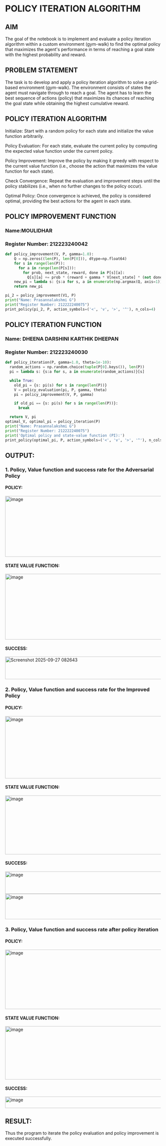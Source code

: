 # POLICY ITERATION ALGORITHM

## AIM
The goal of the notebook is to implement and evaluate a policy iteration algorithm within a custom environment (gym-walk) to find the optimal policy that maximizes the agent's performance in terms of reaching a goal state with the highest probability and reward.

## PROBLEM STATEMENT
The task is to develop and apply a policy iteration algorithm to solve a grid-based environment (gym-walk). The environment consists of states the agent must navigate through to reach a goal. The agent has to learn the best sequence of actions (policy) that maximizes its chances of reaching the goal state while obtaining the highest cumulative reward.

## POLICY ITERATION ALGORITHM
Initialize: Start with a random policy for each state and initialize the value function arbitrarily.

Policy Evaluation: For each state, evaluate the current policy by computing the expected value function under the current policy.

Policy Improvement: Improve the policy by making it greedy with respect to the current value function (i.e., choose the action that maximizes the value function for each state).

Check Convergence: Repeat the evaluation and improvement steps until the policy stabilizes (i.e., when no further changes to the policy occur).

Optimal Policy: Once convergence is achieved, the policy is considered optimal, providing the best actions for the agent in each state.

## POLICY IMPROVEMENT FUNCTION
### Name:MOULIDHAR
### Register Number: 212223240042
```python
def policy_improvement(V, P, gamma=1.0):
    Q = np.zeros((len(P), len(P[0])), dtype=np.float64)
    for s in range(len(P)):
      for a in range(len(P[s])):
        for prob, next_state, reward, done in P[s][a]:
          Q[s][a] += prob * (reward + gamma * V[next_state] * (not done))
    new_pi = lambda s: {s:a for s, a in enumerate(np.argmax(Q, axis=1))}[s]
    return new_pi

pi_2 = policy_improvement(V1, P)
print("Name: Prasannalakshmi G")
print("Register Number: 212222240075")
print_policy(pi_2, P, action_symbols=('<', 'v', '>', '^'), n_cols=4)

```
## POLICY ITERATION FUNCTION
### Name: DHEENA DARSHINI KARTHIK DHEEPAN
### Register Number: 212223240030
```python
def policy_iteration(P, gamma=1.0, theta=1e-10):
  random_actions = np.random.choice(tuple(P[0].keys()), len(P))
  pi = lambda s: {s:a for s, a in enumerate(random_actions)}[s]

  while True:
    old_pi = {s: pi(s) for s in range(len(P))}
    V = policy_evaluation(pi, P, gamma, theta)
    pi = policy_improvement(V, P, gamma)

    if old_pi == {s: pi(s) for s in range(len(P))}:
      break

  return V, pi
optimal_V, optimal_pi = policy_iteration(P)
print("Name: Prasannalakshmi G")
print("Register Number: 212222240075")
print('Optimal policy and state-value function (PI):')
print_policy(optimal_pi, P, action_symbols=('<', 'v', '>', '^'), n_cols=4)

```

## OUTPUT:
### 1. Policy, Value function and success rate for the Adversarial Policy
#### POLICY:
<img width="1024" height="196" alt="image" src="https://github.com/user-attachments/assets/aaf18268-2e8b-4561-8ed4-b5ba058515a0" />


#### STATE VALUE FUNCTION:
<img width="759" height="212" alt="image" src="https://github.com/user-attachments/assets/dc422905-5cca-4b94-a8d9-af0726b306a0" />


#### SUCCESS:
<img width="1220" height="73" alt="Screenshot 2025-09-27 082643" src="https://github.com/user-attachments/assets/ecaf1005-502a-4496-9703-04e5513c4161" />


### 2. Policy, Value function and success rate for the Improved Policy
#### POLICY:
<img width="750" height="201" alt="image" src="https://github.com/user-attachments/assets/6afbe09c-ef8d-4ab3-8784-88106e7a53b8" />

#### STATE VALUE FUNCTION:
<img width="901" height="190" alt="image" src="https://github.com/user-attachments/assets/f0a6a647-6057-4568-982f-b69345e42c58" />


#### SUCCESS:
<img width="644" height="72" alt="image" src="https://github.com/user-attachments/assets/4f72a228-b806-40aa-9b33-a897dae74c80" />
<img width="909" height="82" alt="image" src="https://github.com/user-attachments/assets/ecd6148c-172d-4756-9f1f-2f5060ea097d" />



### 3. Policy, Value function and success rate after policy iteration
#### POLICY:
<img width="764" height="192" alt="image" src="https://github.com/user-attachments/assets/549b54b1-6995-4e29-9c50-9b96ca9bde8a" />


#### STATE VALUE FUNCTION:
<img width="1193" height="172" alt="image" src="https://github.com/user-attachments/assets/6fb45cc0-da25-4806-86da-01a373ff132d" />


#### SUCCESS:
<img width="772" height="37" alt="image" src="https://github.com/user-attachments/assets/fcb37c4f-76d8-415e-9dea-17937677744b" />




## RESULT:
Thus the program to iterate the policy evaluation and policy improvement is executed successfully.
